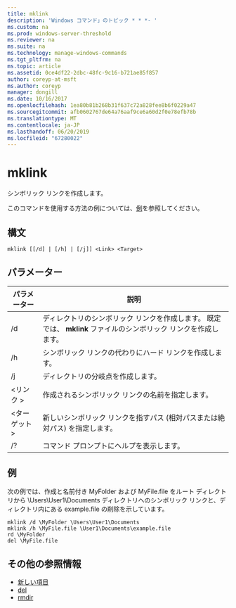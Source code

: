 ```yaml
---
title: mklink
description: 'Windows コマンド」のトピック * * *- '
ms.custom: na
ms.prod: windows-server-threshold
ms.reviewer: na
ms.suite: na
ms.technology: manage-windows-commands
ms.tgt_pltfrm: na
ms.topic: article
ms.assetid: 0ce4df22-2dbc-48fc-9c16-b721ae85f857
author: coreyp-at-msft
ms.author: coreyp
manager: dongill
ms.date: 10/16/2017
ms.openlocfilehash: 1ea80b81b268b31f637c72a828fee8b6f0229a47
ms.sourcegitcommit: afb0602767de64a76aaf9ce6a60d2f0e78efb78b
ms.translationtype: MT
ms.contentlocale: ja-JP
ms.lasthandoff: 06/20/2019
ms.locfileid: "67280022"
---
```

# <a name="mklink"></a>mklink
シンボリック リンクを作成します。

このコマンドを使用する方法の例については、[例](#BKMK_examples)を参照してください。

## <a name="syntax"></a>構文

```
mklink [[/d] | [/h] | [/j]] <Link> <Target>
```

## <a name="parameters"></a>パラメーター

|パラメーター|説明|
|---------|-----------|
|/d|ディレクトリのシンボリック リンクを作成します。 既定では、 **mklink** ファイルのシンボリック リンクを作成します。|
|/h|シンボリック リンクの代わりにハード リンクを作成します。|
|/j|ディレクトリの分岐点を作成します。|
|\<リンク >|作成されるシンボリック リンクの名前を指定します。|
|\<ターゲット >|新しいシンボリック リンクを指すパス (相対パスまたは絶対パス) を指定します。|
|/?|コマンド プロンプトにヘルプを表示します。|

## <a name="BKMK_examples"></a>例

次の例では、作成と名前付き MyFolder および MyFile.file をルート ディレクトリから \Users\User1\Documents ディレクトリへのシンボリック リンクと、ディレクトリ内にある example.file の削除を示しています。
```
mklink /d \MyFolder \Users\User1\Documents
mklink /h \MyFile.file \User1\Documents\example.file
rd \MyFolder
del \MyFile.file
```
## <a name="additional-references"></a>その他の参照情報
-   [新しい項目](https://docs.microsoft.com/powershell/module/microsoft.powershell.management/new-item?view=powershell-6)
-   [del](https://docs.microsoft.com/windows-server/administration/windows-commands/del)
-   [rmdir](https://docs.microsoft.com/windows-server/administration/windows-commands/rd)
